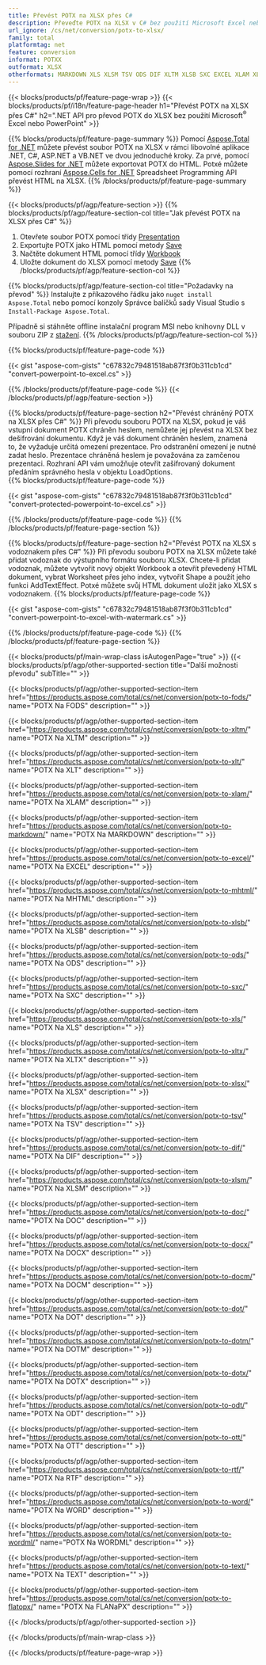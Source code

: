 ```yaml
---
title: Převést POTX na XLSX přes C#
description: Převeďte POTX na XLSX v C# bez použití Microsoft Excel nebo Powerpoint
url_ignore: /cs/net/conversion/potx-to-xlsx/
family: total
platformtag: net
feature: conversion
informat: POTXX
outformat: XLSX
otherformats: MARKDOWN XLS XLSM TSV ODS DIF XLTM XLSB SXC EXCEL XLAM XLSX XLTX FODS XLT MHTML DOC DOCX DOCM DOT DOTM DOTX ODT OTT RTF WORD WORDML TEXT FLATOPX
---
```

{{< blocks/products/pf/feature-page-wrap >}}
{{< blocks/products/pf/i18n/feature-page-header h1="Převést POTX na XLSX přes C#" h2=".NET API pro převod POTX do XLSX bez použití Microsoft<sup>&reg;</sup> Excel nebo PowerPoint" >}}

{{% blocks/products/pf/feature-page-summary %}}
Pomocí [Aspose.Total for .NET](https://products.aspose.com/total/net/) můžete převést soubor POTX na XLSX v rámci libovolné aplikace .NET, C#, ASP.NET a VB.NET ve dvou jednoduché kroky. Za prvé, pomocí [Aspose.Slides for .NET](https://products.aspose.com/slides/net/) můžete exportovat POTX do HTML. Potxé můžete pomocí rozhraní [Aspose.Cells for .NET](https://products.aspose.com/cells/net/) Spreadsheet Programming API převést HTML na XLSX.
{{% /blocks/products/pf/feature-page-summary  %}}

{{< blocks/products/pf/agp/feature-section >}}
{{% blocks/products/pf/agp/feature-section-col title="Jak převést POTX na XLSX přes C#" %}}
1. Otevřete soubor POTX pomocí třídy [Presentation](https://apireference.aspose.com/slides/net/aspose.slides/presentation)
2. Exportujte POTX jako HTML pomocí metody [Save](https://apireference.aspose.com/slides/net/aspose.slides.presentation/save/methods/5)
3. Načtěte dokument HTML pomocí třídy [Workbook](https://apireference.aspose.com/cells/net/aspose.cells/workbook)
4. Uložte dokument do XLSX pomocí metody [Save](https://apireference.aspose.com/cells/net/aspose.cells.workbook/save/methods/4)
{{% /blocks/products/pf/agp/feature-section-col %}}

{{% blocks/products/pf/agp/feature-section-col title="Požadavky na převod" %}}
Instalujte z příkazového řádku jako ```nuget install Aspose.Total``` nebo pomocí konzoly Správce balíčků sady Visual Studio s ```Install-Package Aspose.Total```.

Případně si stáhněte offline instalační program MSI nebo knihovny DLL v souboru ZIP z [stažení](https://downloads.aspose.com/total/net).
{{% /blocks/products/pf/agp/feature-section-col %}}

{{% blocks/products/pf/feature-page-code %}}

{{< gist "aspose-com-gists" "c67832c79481518ab87f3f0b311cb1cd" "convert-powerpoint-to-excel.cs" >}}


{{% /blocks/products/pf/feature-page-code %}}
{{< /blocks/products/pf/agp/feature-section >}}

{{% blocks/products/pf/feature-page-section  h2="Převést chráněný POTX na XLSX přes C#" %}}
Při převodu souboru POTX na XLSX, pokud je váš vstupní dokument POTX chráněn heslem, nemůžete jej převést na XLSX bez dešifrování dokumentu. Když je váš dokument chráněn heslem, znamená to, že vyžaduje určitá omezení prezentace. Pro odstranění omezení je nutné zadat heslo. Prezentace chráněná heslem je považována za zamčenou prezentaci. Rozhraní API vám umožňuje otevřít zašifrovaný dokument předáním správného hesla v objektu LoadOptions.  
{{% blocks/products/pf/feature-page-code %}}

{{< gist "aspose-com-gists" "c67832c79481518ab87f3f0b311cb1cd" "convert-protected-powerpoint-to-excel.cs" >}}

{{% /blocks/products/pf/feature-page-code  %}}
{{% /blocks/products/pf/feature-page-section %}}

{{% blocks/products/pf/feature-page-section  h2="Převést POTX na XLSX s vodoznakem přes C#" %}}
Při převodu souboru POTX na XLSX můžete také přidat vodoznak do výstupního formátu souboru XLSX. Chcete-li přidat vodoznak, můžete vytvořit nový objekt Workbook a otevřít převedený HTML dokument, vybrat Worksheet přes jeho index, vytvořit Shape a použít jeho funkci AddTextEffect. Potxé můžete svůj HTML dokument uložit jako XLSX s vodoznakem. 
{{% blocks/products/pf/feature-page-code %}}

{{< gist "aspose-com-gists" "c67832c79481518ab87f3f0b311cb1cd" "convert-powerpoint-to-excel-with-watermark.cs" >}}

{{% /blocks/products/pf/feature-page-code  %}}
{{% /blocks/products/pf/feature-page-section %}}

{{< blocks/products/pf/main-wrap-class isAutogenPage="true" >}}
{{< blocks/products/pf/agp/other-supported-section title="Další možnosti převodu" subTitle="" >}}

{{< blocks/products/pf/agp/other-supported-section-item href="https://products.aspose.com/total/cs/net/conversion/potx-to-fods/" name="POTX Na FODS" description="" >}}

{{< blocks/products/pf/agp/other-supported-section-item href="https://products.aspose.com/total/cs/net/conversion/potx-to-xltm/" name="POTX Na XLTM" description="" >}}

{{< blocks/products/pf/agp/other-supported-section-item href="https://products.aspose.com/total/cs/net/conversion/potx-to-xlt/" name="POTX Na XLT" description="" >}}

{{< blocks/products/pf/agp/other-supported-section-item href="https://products.aspose.com/total/cs/net/conversion/potx-to-xlam/" name="POTX Na XLAM" description="" >}}

{{< blocks/products/pf/agp/other-supported-section-item href="https://products.aspose.com/total/cs/net/conversion/potx-to-markdown/" name="POTX Na MARKDOWN" description="" >}}

{{< blocks/products/pf/agp/other-supported-section-item href="https://products.aspose.com/total/cs/net/conversion/potx-to-excel/" name="POTX Na EXCEL" description="" >}}

{{< blocks/products/pf/agp/other-supported-section-item href="https://products.aspose.com/total/cs/net/conversion/potx-to-mhtml/" name="POTX Na MHTML" description="" >}}

{{< blocks/products/pf/agp/other-supported-section-item href="https://products.aspose.com/total/cs/net/conversion/potx-to-xlsb/" name="POTX Na XLSB" description="" >}}

{{< blocks/products/pf/agp/other-supported-section-item href="https://products.aspose.com/total/cs/net/conversion/potx-to-ods/" name="POTX Na ODS" description="" >}}

{{< blocks/products/pf/agp/other-supported-section-item href="https://products.aspose.com/total/cs/net/conversion/potx-to-sxc/" name="POTX Na SXC" description="" >}}

{{< blocks/products/pf/agp/other-supported-section-item href="https://products.aspose.com/total/cs/net/conversion/potx-to-xls/" name="POTX Na XLS" description="" >}}

{{< blocks/products/pf/agp/other-supported-section-item href="https://products.aspose.com/total/cs/net/conversion/potx-to-xltx/" name="POTX Na XLTX" description="" >}}

{{< blocks/products/pf/agp/other-supported-section-item href="https://products.aspose.com/total/cs/net/conversion/potx-to-xlsx/" name="POTX Na XLSX" description="" >}}

{{< blocks/products/pf/agp/other-supported-section-item href="https://products.aspose.com/total/cs/net/conversion/potx-to-tsv/" name="POTX Na TSV" description="" >}}

{{< blocks/products/pf/agp/other-supported-section-item href="https://products.aspose.com/total/cs/net/conversion/potx-to-dif/" name="POTX Na DIF" description="" >}}

{{< blocks/products/pf/agp/other-supported-section-item href="https://products.aspose.com/total/cs/net/conversion/potx-to-xlsm/" name="POTX Na XLSM" description="" >}}

{{< blocks/products/pf/agp/other-supported-section-item href="https://products.aspose.com/total/cs/net/conversion/potx-to-doc/" name="POTX Na DOC" description="" >}}

{{< blocks/products/pf/agp/other-supported-section-item href="https://products.aspose.com/total/cs/net/conversion/potx-to-docx/" name="POTX Na DOCX" description="" >}}

{{< blocks/products/pf/agp/other-supported-section-item href="https://products.aspose.com/total/cs/net/conversion/potx-to-docm/" name="POTX Na DOCM" description="" >}}

{{< blocks/products/pf/agp/other-supported-section-item href="https://products.aspose.com/total/cs/net/conversion/potx-to-dot/" name="POTX Na DOT" description="" >}}

{{< blocks/products/pf/agp/other-supported-section-item href="https://products.aspose.com/total/cs/net/conversion/potx-to-dotm/" name="POTX Na DOTM" description="" >}}

{{< blocks/products/pf/agp/other-supported-section-item href="https://products.aspose.com/total/cs/net/conversion/potx-to-dotx/" name="POTX Na DOTX" description="" >}}

{{< blocks/products/pf/agp/other-supported-section-item href="https://products.aspose.com/total/cs/net/conversion/potx-to-odt/" name="POTX Na ODT" description="" >}}

{{< blocks/products/pf/agp/other-supported-section-item href="https://products.aspose.com/total/cs/net/conversion/potx-to-ott/" name="POTX Na OTT" description="" >}}

{{< blocks/products/pf/agp/other-supported-section-item href="https://products.aspose.com/total/cs/net/conversion/potx-to-rtf/" name="POTX Na RTF" description="" >}}

{{< blocks/products/pf/agp/other-supported-section-item href="https://products.aspose.com/total/cs/net/conversion/potx-to-word/" name="POTX Na WORD" description="" >}}

{{< blocks/products/pf/agp/other-supported-section-item href="https://products.aspose.com/total/cs/net/conversion/potx-to-wordml/" name="POTX Na WORDML" description="" >}}

{{< blocks/products/pf/agp/other-supported-section-item href="https://products.aspose.com/total/cs/net/conversion/potx-to-text/" name="POTX Na TEXT" description="" >}}

{{< blocks/products/pf/agp/other-supported-section-item href="https://products.aspose.com/total/cs/net/conversion/potx-to-flatopx/" name="POTX Na FLANaPX" description="" >}}



{{< /blocks/products/pf/agp/other-supported-section >}}

{{< /blocks/products/pf/main-wrap-class >}}

{{< /blocks/products/pf/feature-page-wrap >}}